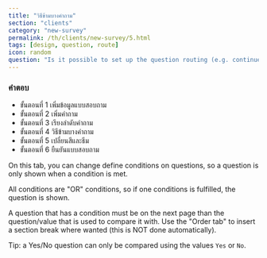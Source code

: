 ```yaml
---
title: "วิธีข้ามบางคำถาม"
section: "clients"
category: "new-survey"
permalink: /th/clients/new-survey/5.html
tags: [design, question, route]
icon: random
question: "Is it possible to set up the question routing (e.g. continue if answered yes, or skip to the next section if answered no)?"
---
```


### <i class="pe-anchor pe-fw"></i> คำตอบ

<ul class="progress-tracker progress-tracker--text progress-tracker--center">
  <li class="progress-step is-completed">
    <span class="progress-marker"></span>
    <span class="progress-text">
      <span class="progress-title">ขั้นตอนที่ 1</span>
      เพิ่มข้อมูลแบบสอบถาม
    </span>
  </li>
  <li class="progress-step is-completed">
    <span class="progress-marker"></span>
    <span class="progress-text">
      <span class="progress-title">ขั้นตอนที่ 2</span>
      เพิ่มคำถาม
    </span>
  </li>
  <li class="progress-step is-completed">
    <span class="progress-marker"></span>
    <span class="progress-text">
      <span class="progress-title">ขั้นตอนที่ 3</span>
      เรียงลำดับคำถาม
    </span>
  </li>
  <li class="progress-step is-active">
    <span class="progress-marker"></span>
    <span class="progress-text">
      <span class="progress-title">ขั้นตอนที่ 4</span>
      วิธีข้ามบางคำถาม
    </span>
  </li>
  <li class="progress-step">
    <span class="progress-marker"></span>
    <span class="progress-text">
      <span class="progress-title">ขั้นตอนที่ 5</span>
      เปลี่ยนสีและธีม
    </span>
  </li>
  <li class="progress-step">
    <span class="progress-marker"></span>
    <span class="progress-text">
      <span class="progress-title">ขั้นตอนที่ 6</span>
      ยืนยันแบบสอบถาม
    </span>
  </li>
</ul>


On this tab, you can change define conditions on questions, so a question is only shown when a condition is met.

All conditions are "OR" conditions, so if one conditions is fulfilled, the question is shown.

A question that has a condition must be on the next page than the question/value that is used to compare it with. Use the "Order tab" to insert a section break where wanted (this is NOT done automatically).

Tip: a Yes/No question can only be compared using the values `Yes` or `No`.
